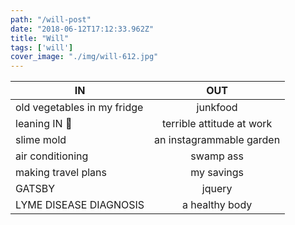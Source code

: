 ```yaml
---
path: "/will-post"
date: "2018-06-12T17:12:33.962Z"
title: "Will"
tags: ['will']
cover_image: "./img/will-612.jpg"
---
```


| IN            | OUT           | 
| ------------- |:-------------:| 
| old vegetables in my fridge   | junkfood | 
| leaning IN 💁     | terrible attitude at work   |  
| slime mold | an instagrammable garden     | 
| air conditioning | swamp ass     | 
| making travel plans | my savings     | 
| GATSBY | jquery     | 
| LYME DISEASE DIAGNOSIS | a healthy body     | 


